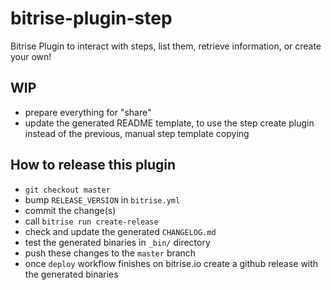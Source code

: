 # bitrise-plugin-step

Bitrise Plugin to interact with steps, list them, retrieve information, or create your own!

## WIP

- prepare everything for "share"
- update the generated README template, to use the step create plugin instead of the previous, manual step template copying

## How to release this plugin

- `git checkout master`
- bump `RELEASE_VERSION` in `bitrise.yml`
- commit the change(s)
- call `bitrise run create-release`
- check and update the generated `CHANGELOG.md`
- test the generated binaries in `_bin/` directory
- push these changes to the `master` branch
- once `deploy` workflow finishes on bitrise.io create a github release with the generated binaries


